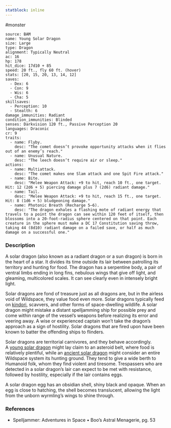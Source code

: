 ```yaml
---
statblock: inline
---
```

 #monster 

```statblock
source: BAM
name: Young Solar Dragon
size: Large
type: Dragon
alignment: Typically Neutral
ac: 16
hp: 178
hit_dice: 17d10 + 85
speed: 20 ft., fly 60 ft. (hover)
stats: [20, 15, 20, 13, 14, 12]
saves:
  - Dex: 6
  - Con: 9
  - Wis: 6
  - Cha: 5
skillsaves:
  - Perception: 10
  - Stealth: 6
damage_immunities: Radiant
condition_immunities: Blinded
senses: Darkvision 120 ft., Passive Perception 20
languages: Draconic
cr: 9
traits:
  - name: Flyby.
    desc: "The comet doesn’t provoke opportunity attacks when it flies out of an enemy’s reach."
  - name: Unusual Nature.
    desc: "The leech doesn’t require air or sleep."
actions:
  - name: Multiattack.
    desc: "The comet makes one Slam attack and one Spit Fire attack."
  - name: Bite.
    desc: "Melee Weapon Attack: +9 to hit, reach 10 ft., one target. Hit: 12 (2d6 + 5) piercing damage plus 7 (2d6) radiant damage."
  - name: Tail.
    desc: "Melee Weapon Attack: +9 to hit, reach 15 ft., one target. Hit: 8 (1d6 + 5) bludgeoning damage."
  - name: Photonic Breath (Recharge 5–6).
    desc: "The dragon exhales a flashing mote of radiant energy that travels to a point the dragon can see within 120 feet of itself, then blossoms into a 20-foot-radius sphere centered on that point. Each creature in the sphere must make a DC 17 Constitution saving throw, taking 44 (8d10) radiant damage on a failed save, or half as much damage on a successful one."
```

### Description

A solar dragon (also known as a radiant dragon or a sun dragon) is born in the heart of a star. It divides its time outside its lair between patrolling its territory and hunting for food. The dragon has a serpentine body, a pair of ventral limbs ending in long fins, nebulous wings that give off light, and gleaming, multicolored scales. It can see clearly even in intensely bright light.

Solar dragons are fond of treasure just as all dragons are, but in the airless void of Wildspace, they value food even more. Solar dragons typically feed on [kindori](https://www.dndbeyond.com/monsters/2821178-kindori), scavvers, and other forms of space-dwelling wildlife. A solar dragon might mistake a distant spelljamming ship for possible prey and come within range of the vessel’s weapons before realizing its error and veering away. A wise or experienced captain won’t take the dragon’s approach as a sign of hostility. Solar dragons that are fired upon have been known to batter the offending ships to flinders.

Solar dragons are territorial carnivores, and they behave accordingly. A [young solar dragon](https://www.dndbeyond.com/monsters/2821213-young-solar-dragon) might lay claim to an asteroid belt, where food is relatively plentiful, while an [ancient solar dragon](https://www.dndbeyond.com/monsters/2821148-ancient-solar-dragon) might consider an entire Wildspace system its hunting ground. They tend to give a wide berth to Humanoid folk, whom they find violent and tiresome. Trespassers who are detected in a solar dragon’s lair can expect to be met with resistance, followed by hostility, especially if the lair contains eggs.

A solar dragon egg has an obsidian shell, shiny black and opaque. When an egg is close to hatching, the shell becomes translucent, allowing the light from the unborn wyrmling’s wings to shine through.

### References

* Spelljammer: Adventures in Space • Boo’s Astral Menagerie, pg. 53
